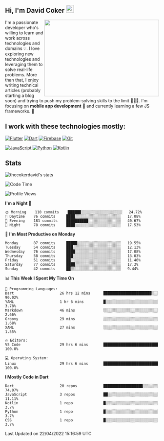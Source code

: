 ## Hi, I'm David Coker <img src="https://raw.githubusercontent.com/thecokerdavid/thecokerdavid/main/gifs/wave.gif" width="25px">
<img align="right" height="250" width="375" alt="" src="https://raw.githubusercontent.com/thecokerdavid/thecokerdavid/main/gifs/reminisce.gif" width="25px">

<p>I'm a passionate developer who's willing to learn and work across technologies and domains 💡. I love exploring new technologies and leveraging them to solve real-life problems. More than that, I enjoy writing technical articles (probably starting a blog soon) and trying to push my problem-solving skills to the limit  👨🏻‍💻. I'm focusing on <strong>mobile app development</strong> 📱 and currently learning a few JS frameworks. 🤪</p>

## I work with these technologies mostly:

[![Flutter](https://img.shields.io/badge/-Flutter-blue?style=for-the-badge&logo=flutter&logoColor=ffffff)](https://www.flutter.dev/)
[![Dart](https://img.shields.io/badge/-Dart-ffffff?style=for-the-badge&logo=dart&logoColor=blue)](https://www.dart.dev/)
[![Firebase](https://img.shields.io/badge/-Firebase-%23FBB741?style=for-the-badge&logo=firebase&logoColor=FBB741&labelColor=%23ffffff&color=%23FBB741)](https://www.firebase.google.com/)
[![Git](https://img.shields.io/badge/-Git-EB5C38?style=for-the-badge&logo=git&logoColor=%23ffffff)](https://git-scm.com/)

[![JavaScript](https://img.shields.io/badge/-JavaScript-F7DF1E?style=for-the-badge&logo=javascript&logoColor=000000&labelColor=F7DF1E&color=F7DF1E)](https://www.javascript.com/)
[![Python](https://img.shields.io/badge/-Python-yellow?style=for-the-badge&logo=python&logoColor=yellow&labelColor=blue&color=blue)](https://www.python.org/)
[![Kotlin](https://img.shields.io/badge/-Kotlin-7F52FF?style=for-the-badge&logo=Kotlin&logoColor=ffffff)](https://www.kotlinlang.com/)

## Stats

<p><img src="https://github-readme-stats.vercel.app/api?username=thecokerdavid&show_icons=true&hide_border=true&border_radius=10&theme=onedark" alt="thecokerdavid's stats" /></p>

<!--START_SECTION:waka-->
![Code Time](http://img.shields.io/badge/Code%20Time-371%20hrs%209%20mins-blue)

![Profile Views](http://img.shields.io/badge/Profile%20Views-2-blue)

**I'm a Night 🦉** 

```text
🌞 Morning    110 commits    ██████░░░░░░░░░░░░░░░░░░░   24.72% 
🌆 Daytime    76 commits     ████░░░░░░░░░░░░░░░░░░░░░   17.08% 
🌃 Evening    181 commits    ██████████░░░░░░░░░░░░░░░   40.67% 
🌙 Night      78 commits     ████░░░░░░░░░░░░░░░░░░░░░   17.53%

```
📅 **I'm Most Productive on Monday** 

```text
Monday       87 commits     █████░░░░░░░░░░░░░░░░░░░░   19.55% 
Tuesday      54 commits     ███░░░░░░░░░░░░░░░░░░░░░░   12.13% 
Wednesday    76 commits     ████░░░░░░░░░░░░░░░░░░░░░   17.08% 
Thursday     58 commits     ███░░░░░░░░░░░░░░░░░░░░░░   13.03% 
Friday       51 commits     ██░░░░░░░░░░░░░░░░░░░░░░░   11.46% 
Saturday     77 commits     ████░░░░░░░░░░░░░░░░░░░░░   17.3% 
Sunday       42 commits     ██░░░░░░░░░░░░░░░░░░░░░░░   9.44%

```


📊 **This Week I Spent My Time On** 

```text
💬 Programming Languages: 
Dart                     26 hrs 12 mins      ██████████████████████░░░   90.02% 
YAML                     1 hr 6 mins         █░░░░░░░░░░░░░░░░░░░░░░░░   3.78% 
Markdown                 46 mins             ░░░░░░░░░░░░░░░░░░░░░░░░░   2.66% 
Groovy                   29 mins             ░░░░░░░░░░░░░░░░░░░░░░░░░   1.68% 
XAML                     27 mins             ░░░░░░░░░░░░░░░░░░░░░░░░░   1.55%

🔥 Editors: 
VS Code                  29 hrs 6 mins       █████████████████████████   100.0%

💻 Operating System: 
Linux                    29 hrs 6 mins       █████████████████████████   100.0%

```

**I Mostly Code in Dart** 

```text
Dart                     20 repos            ██████████████████░░░░░░░   74.07% 
JavaScript               3 repos             ██░░░░░░░░░░░░░░░░░░░░░░░   11.11% 
Kotlin                   1 repo              █░░░░░░░░░░░░░░░░░░░░░░░░   3.7% 
Python                   1 repo              █░░░░░░░░░░░░░░░░░░░░░░░░   3.7% 
CSS                      1 repo              █░░░░░░░░░░░░░░░░░░░░░░░░   3.7%

```



 Last Updated on 22/04/2022 15:16:59 UTC
<!--END_SECTION:waka-->

<!-- ### Hi there 👋

<img align="center" src="/github-metrics.svg" alt="David Coker's Stats"> -->

<!-- ![David Coker's Most used languages](https://github-readme-stats.vercel.app/api/top-langs?username=thecokerdavid&layout=compact&show_icons=true&count_private=true&theme=gotham) -->
